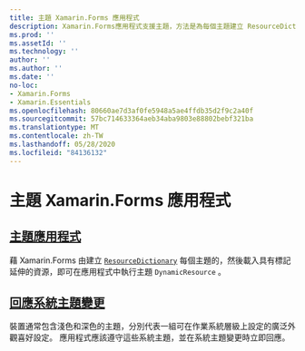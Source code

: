 ```yaml
---
title: 主題 Xamarin.Forms 應用程式
description: Xamarin.Forms應用程式支援主題，方法是為每個主題建立 ResourceDictionary，然後載入具有 DynamicResource 標記延伸的資源。
ms.prod: ''
ms.assetId: ''
ms.technology: ''
author: ''
ms.author: ''
ms.date: ''
no-loc:
- Xamarin.Forms
- Xamarin.Essentials
ms.openlocfilehash: 80660ae7d3af0fe5948a5ae4ffdb35d2f9c2a40f
ms.sourcegitcommit: 57bc714633364aeb34aba9803e88802bebf321ba
ms.translationtype: MT
ms.contentlocale: zh-TW
ms.lasthandoff: 05/28/2020
ms.locfileid: "84136132"
---
```

# <a name="theming-a-xamarinforms-application"></a>主題 Xamarin.Forms 應用程式

## <a name="theme-an-application"></a>[主題應用程式](theming.md)

藉 Xamarin.Forms 由建立 [`ResourceDictionary`](xref:Xamarin.Forms.ResourceDictionary) 每個主題的，然後載入具有標記延伸的資源，即可在應用程式中執行主題 `DynamicResource` 。

## <a name="respond-to-system-theme-changes"></a>[回應系統主題變更](system-theme-changes.md)

裝置通常包含淺色和深色的主題，分別代表一組可在作業系統層級上設定的廣泛外觀喜好設定。 應用程式應該遵守這些系統主題，並在系統主題變更時立即回應。
